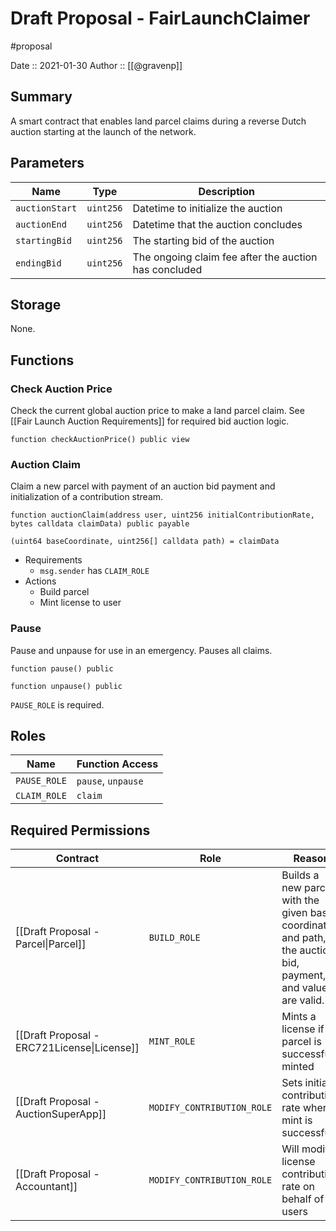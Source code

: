 # Draft Proposal - FairLaunchClaimer
#proposal

Date :: 2021-01-30
Author :: [[@gravenp]]

## Summary
A smart contract that enables land parcel claims during a reverse Dutch auction starting at the launch of the network.

## Parameters
| Name                  | Type      | Description                             |
| --------------------- | --------- | --------------------------------------- |
| `auctionStart` | `uint256` | Datetime to initialize the auction |
| `auctionEnd` | `uint256` | Datetime that the auction concludes |
| `startingBid` | `uint256` | The starting bid of the auction |
| `endingBid` | `uint256` | The ongoing claim fee after the auction has concluded |

## Storage
None.

## Functions
### Check Auction Price
Check the current global auction price to make a land parcel claim. See [[Fair Launch Auction Requirements]] for required bid auction logic.

```
function checkAuctionPrice() public view
```

### Auction Claim
Claim a new parcel with payment of an auction bid payment and initialization of a contribution stream.

```
function auctionClaim(address user, uint256 initialContributionRate, bytes calldata claimData) public payable
```

```
(uint64 baseCoordinate, uint256[] calldata path) = claimData
```

-   Requirements
    -   `msg.sender` has `CLAIM_ROLE`
-   Actions
    -   Build parcel
    -   Mint license to user

### Pause
Pause and unpause for use in an emergency. Pauses all claims.

```
function pause() public
```

```
function unpause() public
```

`PAUSE_ROLE` is required.

## Roles
| Name                       | Function Access       |
| -------------------------- | --------------------- |
| `PAUSE_ROLE`               | `pause`, `unpause`    |
| `CLAIM_ROLE`               | `claim`    |

## Required Permissions
| Contract                                                            | Role                | Reason                                                                                           |
| ------------------------------------------------------------------- | ------------------- | ------------------------------------------------------------------------------------------------ |
| [[Draft Proposal - Parcel\|Parcel]]                                 | `BUILD_ROLE`        | Builds a new parcel with the given base coordinate and path, if the auction bid, payment, and value are valid. |
| [[Draft Proposal - ERC721License\|License]]                               | `MINT_ROLE`         | Mints a license if parcel is successfully minted                                                 |
| [[Draft Proposal - AuctionSuperApp]] | `MODIFY_CONTRIBUTION_ROLE` | Sets initial contribution rate when mint is successful                                                |
| [[Draft Proposal - Accountant]] | `MODIFY_CONTRIBUTION_ROLE` | Will modify license contribution rate on behalf of users                                                |